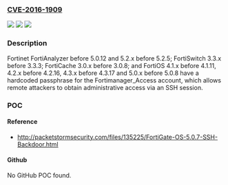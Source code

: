### [CVE-2016-1909](https://cve.mitre.org/cgi-bin/cvename.cgi?name=CVE-2016-1909)
![](https://img.shields.io/static/v1?label=Product&message=n%2Fa&color=blue)
![](https://img.shields.io/static/v1?label=Version&message=n%2Fa&color=blue)
![](https://img.shields.io/static/v1?label=Vulnerability&message=n%2Fa&color=brighgreen)

### Description

Fortinet FortiAnalyzer before 5.0.12 and 5.2.x before 5.2.5; FortiSwitch 3.3.x before 3.3.3; FortiCache 3.0.x before 3.0.8; and FortiOS 4.1.x before 4.1.11, 4.2.x before 4.2.16, 4.3.x before 4.3.17 and 5.0.x before 5.0.8 have a hardcoded passphrase for the Fortimanager_Access account, which allows remote attackers to obtain administrative access via an SSH session.

### POC

#### Reference
- http://packetstormsecurity.com/files/135225/FortiGate-OS-5.0.7-SSH-Backdoor.html

#### Github
No GitHub POC found.

